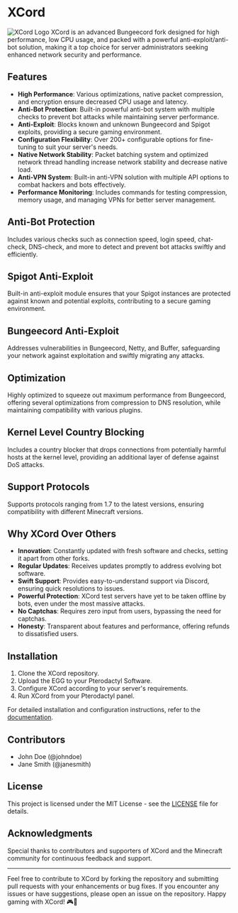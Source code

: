 # XCord

![XCord Logo](https://i.ibb.co/8zMSvCL/download.png)
XCord is an advanced Bungeecord fork designed for high performance, low CPU usage, and packed with a powerful anti-exploit/anti-bot solution, making it a top choice for server administrators seeking enhanced network security and performance.

## Features

- **High Performance**: Various optimizations, native packet compression, and encryption ensure decreased CPU usage and latency.
- **Anti-Bot Protection**: Built-in powerful anti-bot system with multiple checks to prevent bot attacks while maintaining server performance.
- **Anti-Exploit**: Blocks known and unknown Bungeecord and Spigot exploits, providing a secure gaming environment.
- **Configuration Flexibility**: Over 200+ configurable options for fine-tuning to suit your server's needs.
- **Native Network Stability**: Packet batching system and optimized network thread handling increase network stability and decrease native load.
- **Anti-VPN System**: Built-in anti-VPN solution with multiple API options to combat hackers and bots effectively.
- **Performance Monitoring**: Includes commands for testing compression, memory usage, and managing VPNs for better server management.

## Anti-Bot Protection

Includes various checks such as connection speed, login speed, chat-check, DNS-check, and more to detect and prevent bot attacks swiftly and efficiently.

## Spigot Anti-Exploit

Built-in anti-exploit module ensures that your Spigot instances are protected against known and potential exploits, contributing to a secure gaming environment.

## Bungeecord Anti-Exploit

Addresses vulnerabilities in Bungeecord, Netty, and Buffer, safeguarding your network against exploitation and swiftly migrating any attacks.

## Optimization

Highly optimized to squeeze out maximum performance from Bungeecord, offering several optimizations from compression to DNS resolution, while maintaining compatibility with various plugins.

## Kernel Level Country Blocking

Includes a country blocker that drops connections from potentially harmful hosts at the kernel level, providing an additional layer of defense against DoS attacks.

## Support Protocols

Supports protocols ranging from 1.7 to the latest versions, ensuring compatibility with different Minecraft versions.

## Why XCord Over Others

- **Innovation**: Constantly updated with fresh software and checks, setting it apart from other forks.
- **Regular Updates**: Receives updates promptly to address evolving bot software.
- **Swift Support**: Provides easy-to-understand support via Discord, ensuring quick resolutions to issues.
- **Powerful Protection**: XCord test servers have yet to be taken offline by bots, even under the most massive attacks.
- **No Captchas**: Requires zero input from users, bypassing the need for captchas.
- **Honesty**: Transparent about features and performance, offering refunds to dissatisfied users.

## Installation

1. Clone the XCord repository.
2. Upload the EGG to your Pterodactyl Software.
3. Configure XCord according to your server's requirements.
4. Run XCord from your Pterodactyl panel.

For detailed installation and configuration instructions, refer to the [documentation](https://example.com/xcord/documentation).

## Contributors

- John Doe (@johndoe)
- Jane Smith (@janesmith)

## License

This project is licensed under the MIT License - see the [LICENSE](LICENSE) file for details.

## Acknowledgments

Special thanks to contributors and supporters of XCord and the Minecraft community for continuous feedback and support.

---

Feel free to contribute to XCord by forking the repository and submitting pull requests with your enhancements or bug fixes. If you encounter any issues or have suggestions, please open an issue on the repository. Happy gaming with XCord! 🎮🚀
